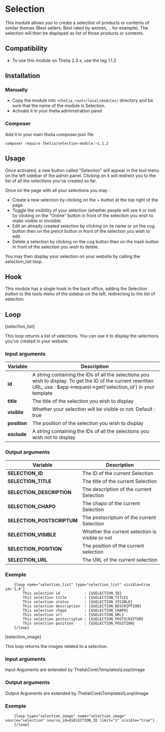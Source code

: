 # Selection

This module allows you to create a selection of products or contents of similar themes 
(Best sellers, Best rated by women, .. for example). The selection will then be displayed as  list
of those products or contents. 

## Compatibility 
* To use this module on Thelia 2.3.x, use the tag 1.1.2

## Installation

### Manually

* Copy the module into ```<thelia_root>/local/modules/``` directory and be sure that the name of the module is Selection.
* Activate it in your thelia administration panel

### Composer

Add it in your main thelia composer.json file

```
composer require thelia/selection-module:~1.1.2
```

## Usage

Once activated, a new button called "Selection" will appear in the tool menu on the left sidebar of the admin panel.
Clicking on it will redirect you to the list of all the selections you've created so far.

Once on the page with all your selections you may :

- Create a new selection by clicking on the + button at the top right of the page.
- Toggle the visibility of your selection (whether people will see it or not) by clicking on the "Online" button in
front of the selection you wish to make visible or invisible.
- Edit an already created selection by clicking on its name or on the cog button then on the pencil button in front
of the selection you wish to edit.
- Delete a selection by clicking on the cog button then on the trash button in front of the selection you wish to delete.

You may then display your selection on your website by calling the selection_list loop.

## Hook

This module has a single hook in the back office, adding the Selection button to the tools menu of the sidebar on
the left, redirecting to the list of selection.

## Loop

[selection_list]

This loop returns a list of selections. You can use it to display the selections you've created in your website.

### Input arguments

|Variable       |Description |
|---            |--- |
|**id**         | A string containing the IDs of all the selections you wish to display. To get the ID of the current rewritten URL, use : $app->request->get('selection_id') in your template|
|**title**      | The title of the selection you wish to display |
|**visible**    | Whether your selection will be visible or not. Default : true |
|**position**   | The position of the selection you wish to display |
|**exclude**    | A string containing the IDs of all the selections you wish not to display |

### Output arguments

|Variable                   |Description |
|---                        |--- |
|**SELECTION_ID**           | The ID of the current Selection |
|**SELECTION_TITLE**        | The title of the current Selection |
|**SELECTION_DESCRIPTION**  | The description of the current Selection |
|**SELECTION_CHAPO**        | The chapo of the current Selection |
|**SELECTION_POSTSCRIPTUM** | The postscriptum of the current Selection |
|**SELECTION_VISIBLE**      | Whether the current selection is visible or not |
|**SELECTION_POSITION**     | The position of the current selection |
|**SELECTION_URL**          | The URL of the current selection |

### Exemple
````
    {loop name="selection_list" type="selection_list" visible=true id='1,4'}
        This selection id           : {$SELECTION_ID}
        This selection title        : {$SELECTION_TITLE}
        This selection status       : {$SELECTION_VISIBLE}
        This selection description  : {$SELECTION_DESCRIPTION}
        This selection chapo        : {$SELECTION_CHAPO}
        This selection url          : {$SELECTION_URL}
        This selection postscriptum : {$SELECTION_POSTSCRIPTUM}
        This selection position     : {$SELECTION_POSITION}
    {/loop}
````

[selection_image]

This loop returns the images related to a selection. 

### Input arguments

Input Arguments are extended by Thelia\Core\Templates\Loop\Image

### Output arguments

Output Arguments are extended by Thelia\Core\Templates\Loop\Image


### Exemple
````
    {loop type="selection_image" name="selection_image" source="selection" source_id=$SELECTION_ID limit="1" visible="true"}
    {/loop}
````

